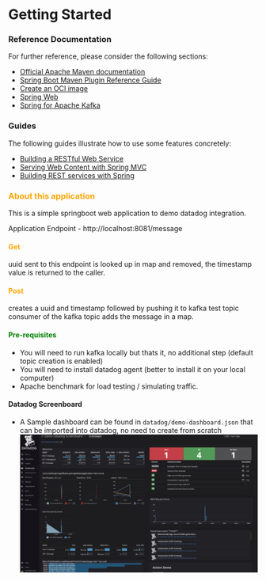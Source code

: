 # Getting Started

### Reference Documentation
For further reference, please consider the following sections:

* [Official Apache Maven documentation](https://maven.apache.org/guides/index.html)
* [Spring Boot Maven Plugin Reference Guide](https://docs.spring.io/spring-boot/docs/2.4.0/maven-plugin/reference/html/)
* [Create an OCI image](https://docs.spring.io/spring-boot/docs/2.4.0/maven-plugin/reference/html/#build-image)
* [Spring Web](https://docs.spring.io/spring-boot/docs/2.4.0/reference/htmlsingle/#boot-features-developing-web-applications)
* [Spring for Apache Kafka](https://docs.spring.io/spring-boot/docs/2.4.0/reference/htmlsingle/#boot-features-kafka)

### Guides
The following guides illustrate how to use some features concretely:

* [Building a RESTful Web Service](https://spring.io/guides/gs/rest-service/)
* [Serving Web Content with Spring MVC](https://spring.io/guides/gs/serving-web-content/)
* [Building REST services with Spring](https://spring.io/guides/tutorials/bookmarks/)

### <span style="color:orange"> About this application <span>
This is a simple springboot web application to demo datadog integration.

Application  Endpoint - http://localhost:8081/message

#### <span style="color:orange">Get</span>
  uuid sent to this endpoint is looked up in map and removed, the timestamp value is returned to the caller.

#### <span style="color:orange">Post</span>
  creates a uuid and timestamp followed by pushing it to kafka test topic
  consumer of the kafka topic adds the message in a map.

#### <span style="color:green">Pre-requisites<span>
- You will need to run kafka locally but thats it, no additional step (default topic creation is enabled)
- You will need to install datadog agent (better to install it on your local computer)
- Apache benchmark for load testing / simulating traffic.

#### Datadog Screenboard
- A Sample dashboard can be found in `datadog/demo-dashboard.json` that can be imported into datadog, no need to create from scratch
![Image of Screenshot](datadog/Screenshot.png)
